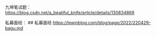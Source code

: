 
九坤笔试题： https://blog.csdn.net/a_beatiful_knife/article/details/130834869

私募面经： ## 私募面经
https://lewinblog.com/blog/page/2022/220429-bagu.md
